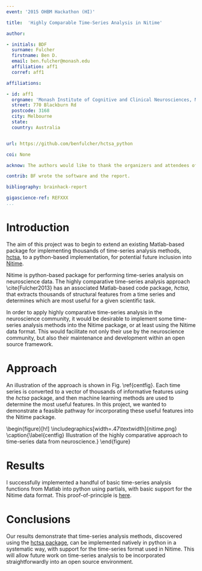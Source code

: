 ```yaml
---
event: '2015 OHBM Hackathon (HI)'

title:  'Highly Comparable Time-Series Analysis in Nitime'

author:

- initials: BDF
  surname: Fulcher
  firstname: Ben D.
  email: ben.fulcher@monash.edu
  affiliation: aff1
  corref: aff1

affiliations:

- id: aff1
  orgname: 'Monash Institute of Cognitive and Clinical Neurosciences, Monash University'
  street: 770 Blackburn Rd
  postcode: 3168
  city: Melbourne
  state:
  country: Australia


url: https://github.com/benfulcher/hctsa_python

coi: None

acknow: The authors would like to thank the organizers and attendees of the 2015 OHBM Hackathon.

contrib: BF wrote the software and the report.

bibliography: brainhack-report

gigascience-ref: REFXXX
...
```


# Introduction
The aim of this project was to begin to extend an existing Matlab-based package for implementing thousands of time-series analysis methods, [hctsa](https://github.com/benfulcher/hctsa), to a python-based implementation, for potential future inclusion into [Nitime](http://nipy.org/nitime/).

Nitime is python-based package for performing time-series analysis on neuroscience data. The highly comparative time-series analysis approach \cite{Fulcher2013} has an associated Matlab-based code package, *hctsa*, that extracts thousands of structural features from a time series and determines which are most useful for a given scientific task.
<!-- We are currently applying the hctsa package to EEG and fMRI datasets to determine the most useful time-series features for predicting disease labels from these types of data. -->

In order to apply highly comparative time-series analysis in the neuroscience community, it would be desirable to implement some time-series analysis methods into the Nitime package, or at least using the Nitime data format. This would facilitate not only their use by the neuroscience community, but also their maintenance and development within an open source framework.

# Approach
An illustration of the approach is shown in Fig. \ref{centfig}. Each time series is converted to a vector of thousands of informative features using the *hctsa* package, and then machine learning methods are used to determine the most useful features.
In this project, we wanted to demonstrate a feasible pathway for incorporating these useful features into the Nitime package.

\begin{figure}[h!]
  \includegraphics[width=.47\textwidth]{nitime.png}
  \caption{\label{centfig} Illustration of the highly comparative approach to time-series data from neuroscience.}
\end{figure}


# Results
I successfully implemented a handful of basic time-series analysis functions from Matlab into python using partials, with basic support for the Nitime data format. This proof-of-principle is [here](https://github.com/benfulcher/hctsa_python).

# Conclusions
Our results demonstrate that time-series analysis methods, discovered using the [hctsa package](https://github.com/benfulcher/hctsa), can be implemented natively in python in a systematic way, with support for the time-series format used in Nitime.
This will allow future work on time-series analysis to be incorporated straightforwardly into an open source environment.
